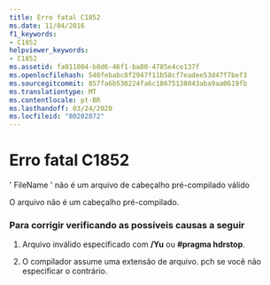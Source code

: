 ```yaml
---
title: Erro fatal C1852
ms.date: 11/04/2016
f1_keywords:
- C1852
helpviewer_keywords:
- C1852
ms.assetid: fa011004-b8d6-46f1-ba80-4785e4ce137f
ms.openlocfilehash: 540febabc8f2947f11b58cf7eadee53d47f7bef3
ms.sourcegitcommit: 857fa6b530224fa6c18675138043aba9aa0619fb
ms.translationtype: MT
ms.contentlocale: pt-BR
ms.lasthandoff: 03/24/2020
ms.locfileid: "80202872"
---
```

# <a name="fatal-error-c1852"></a>Erro fatal C1852

' FileName ' não é um arquivo de cabeçalho pré-compilado válido

O arquivo não é um cabeçalho pré-compilado.

### <a name="to-fix-by-checking-the-following-possible-causes"></a>Para corrigir verificando as possíveis causas a seguir

1. Arquivo inválido especificado com **/Yu** ou **#pragma hdrstop**.

1. O compilador assume uma extensão de arquivo. pch se você não especificar o contrário.
